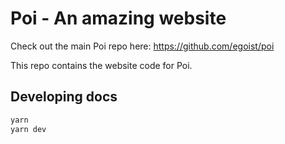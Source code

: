 # Poi - An amazing website 

Check out the main Poi repo here: https://github.com/egoist/poi

This repo contains the website code for Poi.

## Developing docs

```bash
yarn 
yarn dev
```
